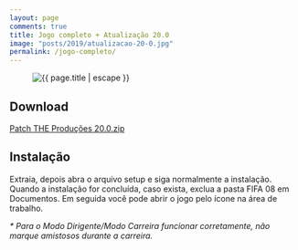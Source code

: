 ```yaml
---
layout: page
comments: true
title: Jogo completo + Atualização 20.0
image: "posts/2019/atualizacao-20-0.jpg"
permalink: /jogo-completo/
---
```


<figure>
  <img src="{{ "/assets/img/" | relative_url }}{{ page.image }}" alt="{{ page.title | escape }}" title="{{ page.title | escape }}">
</figure>
<h2>Download</h2>
<div class="download">
  <a class="download-button" href="http://bit.ly/3326B1z" data-filesize="3.57 GB">
Patch THE Produções 20.0.zip</a>
</div>

<h2>Instalação</h2>
Extraia, depois abra o arquivo setup e siga normalmente a instalação.  
Quando a instalação for concluída, caso exista, exclua a pasta FIFA 08 em Documentos.  
Em seguida você pode abrir o jogo pelo ícone na área de trabalho.  

<i>* Para o Modo Dirigente/Modo Carreira funcionar corretamente, não marque amistosos durante a carreira.</i>